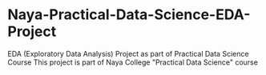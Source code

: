 # Naya-Practical-Data-Science-EDA-Project
EDA (Exploratory Data Analysis) Project as part of Practical Data Science Course 
This project is part of Naya College "Practical Data Science" course
